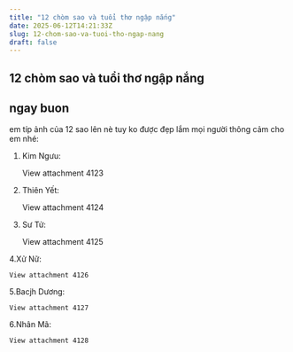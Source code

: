 ```yaml
---
title: "12 chòm sao và tuổi thơ ngập nắng"
date: 2025-06-12T14:21:33Z
slug: 12-chom-sao-va-tuoi-tho-ngap-nang
draft: false
---
```


## 12 chòm sao và tuổi thơ ngập nắng

## ngay buon

em típ ảnh của 12 sao lên nè tuy ko được đẹp lắm mọi người thông cảm cho em nhé:
1. Kim Ngưu:


	View attachment 4123
	

2. Thiên Yết:


	View attachment 4124
	

3. Sư Tử:


	View attachment 4125
	

4.Xử Nữ:


	View attachment 4126
	

5.Bacjh Dương:


	View attachment 4127
	

6.Nhân Mã:


	View attachment 4128
